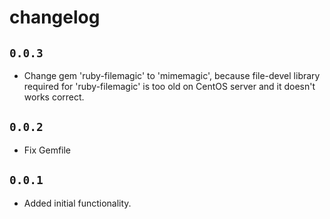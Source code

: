 # changelog

## `0.0.3`

  * Change gem 'ruby-filemagic' to 'mimemagic', because file-devel library required for 'ruby-filemagic' is too old on CentOS server and it doesn't works correct.

## `0.0.2`

  * Fix Gemfile

## `0.0.1`

  * Added initial functionality.
